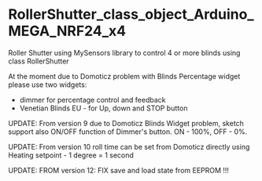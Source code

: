 # RollerShutter_class_object_Arduino_MEGA_NRF24_x4
Roller Shutter using MySensors library to control 4 or more blinds using class RollerShutter

At the moment due to Domoticz problem with Blinds Percentage widget please use two widgets:
  - dimmer for percentage control and feedback
  - Venetian Blinds EU - for Up, down and STOP button

UPDATE:
From version 9 due to Domoticz Blinds Widget problem, sketch support also ON/OFF function of Dimmer's button. ON - 100%, OFF - 0%.

UPDATE:
From version 10 roll time can be set from Domoticz directly using Heating setpoint - 1 degree = 1 second

UPDATE:
FROM version 12: FIX save and load state from EEPROM !!!
